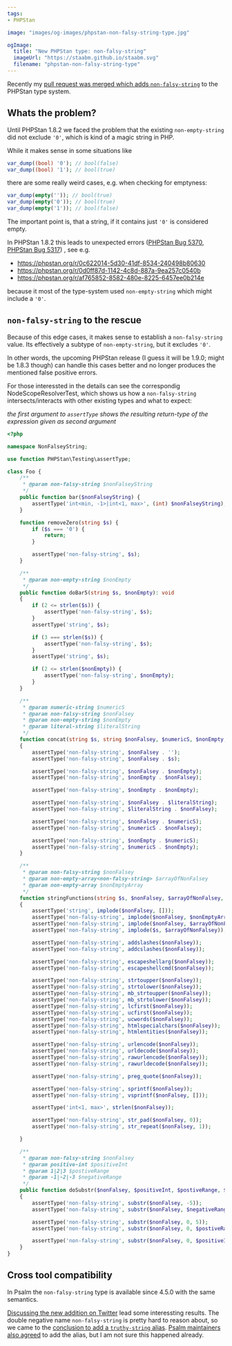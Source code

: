 ```yaml
---
tags:
- PHPStan

image: "images/og-images/phpstan-non-falsy-string-type.jpg"

ogImage:
  title: "New PHPStan type: non-falsy-string"
  imageUrl: "https://staabm.github.io/staabm.svg"
  filename: "phpstan-non-falsy-string-type"
---
```


Recently my [pull request was merged which adds `non-falsy-string`](https://github.com/phpstan/phpstan-src/pull/1542) to the PHPStan type system.

## Whats the problem?

Until PHPStan 1.8.2 we faced the problem that the existing `non-empty-string` did not exclude `'0'`, which is kind of a magic string in PHP.

While it makes sense in some situations like

```php
var_dump((bool) '0'); // bool(false)
var_dump((bool) '1'); // bool(true)
```

there are some really weird cases, e.g. when checking for emptyness:
```php
var_dump(empty('')); // bool(true)
var_dump(empty('0')); // bool(true)
var_dump(empty('1')); // bool(false)
```

The important point is, that a string, if it contains just `'0'` is considered empty.

In PHPStan 1.8.2 this leads to unexpected errors ([PHPStan Bug 5370](https://github.com/phpstan/phpstan/issues/5370), [PHPStan Bug 5317](https://github.com/phpstan/phpstan/issues/5317)) , see e.g.
- https://phpstan.org/r/0c622014-5d30-41df-8534-240498b80630
- https://phpstan.org/r/0d0ff87d-1142-4c8d-887a-9ea257c0540b
- https://phpstan.org/r/af765852-8582-480e-8225-6457ee0b214e

because it most of the type-system used `non-empty-string` which might include a `'0'`.

## `non-falsy-string` to the rescue

Because of this edge cases, it makes sense to establish a `non-falsy-string` value.
Its effectively a subtype of `non-empty-string`, but it excludes `'0'`.

In other words, the upcoming PHPStan release (I guess it will be 1.9.0; might be 1.8.3 though)
can handle this cases better and no longer produces the mentioned false positive errors.

For those interessted in the details can see the correspondig NodeScopeResolverTest,
which shows us how a `non-falsy-string` intersects/interacts with other existing types and what to expect:

_the first argument to `assertType` shows the resulting return-type of the expression given as second argument_

```php
<?php

namespace NonFalseyString;

use function PHPStan\Testing\assertType;

class Foo {
	/**
	 * @param non-falsy-string $nonFalseyString
	 */
	public function bar($nonFalseyString) {
		assertType('int<min, -1>|int<1, max>', (int) $nonFalseyString);
	}

	function removeZero(string $s) {
		if ($s === '0') {
			return;
		}

		assertType('non-falsy-string', $s);
	}

	/**
	 * @param non-empty-string $nonEmpty
	 */
	public function doBar5(string $s, $nonEmpty): void
	{
		if (2 <= strlen($s)) {
			assertType('non-falsy-string', $s);
		}
		assertType('string', $s);

		if (3 === strlen($s)) {
			assertType('non-falsy-string', $s);
		}
		assertType('string', $s);

		if (2 <= strlen($nonEmpty)) {
			assertType('non-falsy-string', $nonEmpty);
		}
	}

	/**
	 * @param numeric-string $numericS
	 * @param non-falsy-string $nonFalsey
	 * @param non-empty-string $nonEmpty
	 * @param literal-string $literalString
	 */
	function concat(string $s, string $nonFalsey, $numericS, $nonEmpty, $literalString): void
	{
		assertType('non-falsy-string', $nonFalsey . '');
		assertType('non-falsy-string', $nonFalsey . $s);

		assertType('non-falsy-string', $nonFalsey . $nonEmpty);
		assertType('non-falsy-string', $nonEmpty . $nonFalsey);

		assertType('non-falsy-string', $nonEmpty . $nonEmpty);

		assertType('non-falsy-string', $nonFalsey . $literalString);
		assertType('non-falsy-string', $literalString . $nonFalsey);

		assertType('non-falsy-string', $nonFalsey . $numericS);
		assertType('non-falsy-string', $numericS . $nonFalsey);

		assertType('non-falsy-string', $nonEmpty . $numericS);
		assertType('non-falsy-string', $numericS . $nonEmpty);
	}

	/**
	 * @param non-falsy-string $nonFalsey
	 * @param non-empty-array<non-falsy-string> $arrayOfNonFalsey
	 * @param non-empty-array $nonEmptyArray
	 */
	function stringFunctions(string $s, $nonFalsey, $arrayOfNonFalsey, $nonEmptyArray)
	{
		assertType('string', implode($nonFalsey, []));
		assertType('non-falsy-string', implode($nonFalsey, $nonEmptyArray));
		assertType('non-falsy-string', implode($nonFalsey, $arrayOfNonFalsey));
		assertType('non-falsy-string', implode($s, $arrayOfNonFalsey));

		assertType('non-falsy-string', addslashes($nonFalsey));
		assertType('non-falsy-string', addcslashes($nonFalsey));

		assertType('non-falsy-string', escapeshellarg($nonFalsey));
		assertType('non-falsy-string', escapeshellcmd($nonFalsey));

		assertType('non-falsy-string', strtoupper($nonFalsey));
		assertType('non-falsy-string', strtolower($nonFalsey));
		assertType('non-falsy-string', mb_strtoupper($nonFalsey));
		assertType('non-falsy-string', mb_strtolower($nonFalsey));
		assertType('non-falsy-string', lcfirst($nonFalsey));
		assertType('non-falsy-string', ucfirst($nonFalsey));
		assertType('non-falsy-string', ucwords($nonFalsey));
		assertType('non-falsy-string', htmlspecialchars($nonFalsey));
		assertType('non-falsy-string', htmlentities($nonFalsey));

		assertType('non-falsy-string', urlencode($nonFalsey));
		assertType('non-falsy-string', urldecode($nonFalsey));
		assertType('non-falsy-string', rawurlencode($nonFalsey));
		assertType('non-falsy-string', rawurldecode($nonFalsey));

		assertType('non-falsy-string', preg_quote($nonFalsey));

		assertType('non-falsy-string', sprintf($nonFalsey));
		assertType('non-falsy-string', vsprintf($nonFalsey, []));

		assertType('int<1, max>', strlen($nonFalsey));

		assertType('non-falsy-string', str_pad($nonFalsey, 0));
		assertType('non-falsy-string', str_repeat($nonFalsey, 1));

	}

	/**
	 * @param non-falsy-string $nonFalsey
	 * @param positive-int $positiveInt
	 * @param 1|2|3 $postiveRange
	 * @param -1|-2|-3 $negativeRange
	 */
	public function doSubstr($nonFalsey, $positiveInt, $postiveRange, $negativeRange): void
	{
		assertType('non-falsy-string', substr($nonFalsey, -5));
		assertType('non-falsy-string', substr($nonFalsey, $negativeRange));

		assertType('non-falsy-string', substr($nonFalsey, 0, 5));
		assertType('non-falsy-string', substr($nonFalsey, 0, $postiveRange));

		assertType('non-falsy-string', substr($nonFalsey, 0, $positiveInt));
	}
}
```

## Cross tool compatibility

In Psalm the `non-falsy-string` type is available since 4.5.0 with the same semantics.

[Discussing the new addition on Twitter](https://twitter.com/seldaek/status/1552583227893743616) lead some interessting results.
The double negative name `non-falsy-string` is pretty hard to reason about, so we came to the [conclusion to add a `truthy-string` alias](https://github.com/phpstan/phpstan-src/pull/1594).
[Psalm maintainers also agreed](https://twitter.com/orklah/status/1552706224541638660) to add the alias, but I am not sure this happened already.
